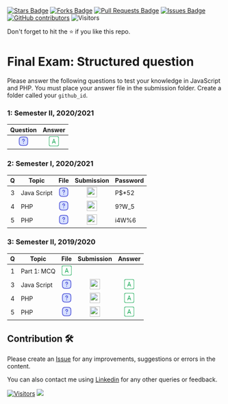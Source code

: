 <a href="https://github.com/drshahizan/learn-php/stargazers"><img src="https://img.shields.io/github/stars/drshahizan/learn-php" alt="Stars Badge"/></a>
<a href="https://github.com/drshahizan/learn-php/network/members"><img src="https://img.shields.io/github/forks/drshahizan/learn-php" alt="Forks Badge"/></a>
<a href="https://github.com/drshahizan/learn-php/pulls"><img src="https://img.shields.io/github/issues-pr/drshahizan/learn-php" alt="Pull Requests Badge"/></a>
<a href="https://github.com/drshahizan/learn-php/issues"><img src="https://img.shields.io/github/issues/drshahizan/learn-php" alt="Issues Badge"/></a>
<a href="https://github.com/drshahizan/learn-php/graphs/contributors"><img alt="GitHub contributors" src="https://img.shields.io/github/contributors/drshahizan/learn-php?color=2b9348"></a>
![Visitors](https://api.visitorbadge.io/api/visitors?path=https%3A%2F%2Fgithub.com%2Fdrshahizan%2Flearn-php&labelColor=%23d9e3f0&countColor=%23697689&style=flat)

Don't forget to hit the :star: if you like this repo.

# Final Exam: Structured question

Please answer the following questions to test your knowledge in JavaScript and PHP. You must place your answer file in the submission folder. Create a folder called your `github_id`. 

### 1: Semester II, 2020/2021
|  Question | Answer | 
|  :-----: | :------: | 
| <a href="exam20212.pdf"><img src="../../../images/question.svg" width="24px" height="24px"></a> | <a href="jaw-exam20212.pdf"><img src="../../../images/answer.png" width="24px" height="24px"></a> | 

### 2: Semester I, 2020/2021
| Q | Topic |  File | Submission | Password |
| :-----: | ----- | :------: | :------:| ------|
| 3 | Java Script | <a href="Q3.pdf"><img src="../../../images/question.svg" width="24px" height="24px"></a> | <a href="../submission/Q7/q3"><img src="../../../images/folder_info.png" width="24px" height="24px"></a> | P$*52 |
| 4 | PHP | <a href="Q4.pdf"><img src="../../../images/question.svg" width="24px" height="24px"></a> | <a href="../submission/Q7/q4"><img src="../../../images/folder_info.png" width="24px" height="24px"></a> | 9?W_5 |
| 5 | PHP | <a href="Q5.pdf"><img src="../../../images/question.svg" width="24px" height="24px"></a> | <a href="../submission/Q7/q5"><img src="../../../images/folder_info.png" width="24px" height="24px"></a>| i4W%6 |

### 3: Semester II, 2019/2020
| Q | Topic |  File | Submission | Answer |
| :-----: | ----- | :------: | :------:| :------:| 
| 1 | Part 1: MCQ | <a href="mcq19202.pdf"><img src="../../../images/answer.png" width="24px" height="24px"></a> |  | 
| 3 | Java Script | <a href="19202-3.pdf"><img src="../../../images/question.svg" width="24px" height="24px"></a> | <a href="../submission/Q8/q3"><img src="../../../images/folder_info.png" width="24px" height="24px"></a> | <a href="p2-19202.pdf"><img src="../../../images/answer.png" width="24px" height="24px"></a> |
| 4 | PHP | <a href="19202-4.pdf"><img src="../../../images/question.svg" width="24px" height="24px"></a> | <a href="../submission/Q8/q4"><img src="../../../images/folder_info.png" width="24px" height="24px"></a> | <a href="p2-19202.pdf"><img src="../../../images/answer.png" width="24px" height="24px"></a> |
| 5 | PHP | <a href="19202-5.pdf"><img src="../../../images/question.svg" width="24px" height="24px"></a> | <a href="../submission/Q8/q5"><img src="../../../images/folder_info.png" width="24px" height="24px"></a>| <a href="p2-19202.pdf"><img src="../../../images/answer.png" width="24px" height="24px"></a> |

## Contribution 🛠️
Please create an [Issue](https://github.com/drshahizan/learn-php/issues) for any improvements, suggestions or errors in the content.

You can also contact me using [Linkedin](https://www.linkedin.com/in/drshahizan/) for any other queries or feedback.

[![Visitors](https://api.visitorbadge.io/api/visitors?path=https%3A%2F%2Fgithub.com%2Fdrshahizan&labelColor=%23697689&countColor=%23555555&style=plastic)](https://visitorbadge.io/status?path=https%3A%2F%2Fgithub.com%2Fdrshahizan)
![](https://hit.yhype.me/github/profile?user_id=81284918)


